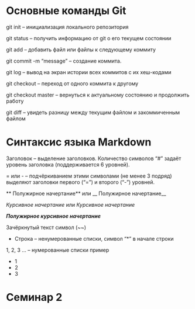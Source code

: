 # Основные команды Git #

git init – инициализация локального репозитория

git status – получить информацию от git о его текущем состоянии

git add – добавить файл или файлы к следующему коммиту

git commit -m “message” – создание коммита.

git log – вывод на экран истории всех коммитов с их хеш-кодами

git checkout – переход от одного коммита к другому

git checkout master – вернуться к актуальному состоянию и продолжить работу

git diff – увидеть разницу между текущим файлом и закоммиченным файлом

# Синтаксис языка Markdown #

Заголовок – выделение заголовков. Количество символов “#” задаёт уровень заголовка (поддерживается 6 уровней).

 = или - – подчёркиванием этими символами (не менее 3 подряд) выделяют заголовки первого (“=”) и второго (“-”) уровней.

** Полужирное начертание** или __ Полужирное начертание__

*Курсивное начертание* или _Курсивное начертание_

***Полужирное курсивное начертание***

Зачёркнутый текст символ (~~)

* Строка – ненумерованные списки, символ “*” в начале строки

1, 2, 3 … – нумерованные списки пример
* 1
* 2
* 3
# Семинар 2

